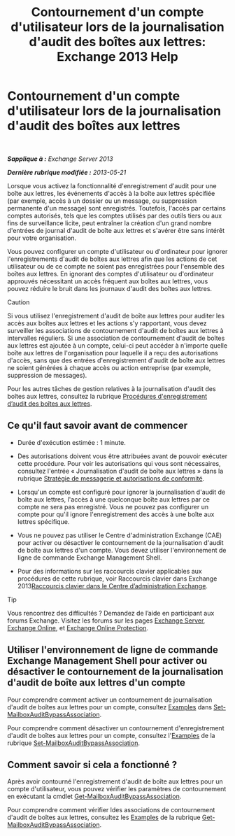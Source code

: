﻿---
title: "Contournement d'un compte d'utilisateur lors de la journalisation d'audit des boîtes aux lettres: Exchange 2013 Help"
TOCTitle: Contournement d'un compte d'utilisateur lors de la journalisation d'audit des boîtes aux lettres
ms:assetid: 98a87071-fe31-4b67-beb8-a73799e54df2
ms:mtpsurl: https://technet.microsoft.com/fr-fr/library/Ff461934(v=EXCHG.150)
ms:contentKeyID: 50478767
ms.date: 04/24/2018
mtps_version: v=EXCHG.150
ms.translationtype: HT
---

# Contournement d'un compte d'utilisateur lors de la journalisation d'audit des boîtes aux lettres

 

_**Sapplique à :** Exchange Server 2013_

_**Dernière rubrique modifiée :** 2013-05-21_

Lorsque vous activez la fonctionnalité d'enregistrement d'audit pour une boîte aux lettres, les événements d'accès à la boîte aux lettres spécifiée (par exemple, accès à un dossier ou un message, ou suppression permanente d'un message) sont enregistrés. Toutefois, l'accès par certains comptes autorisés, tels que les comptes utilisés par des outils tiers ou aux fins de surveillance licite, peut entraîner la création d'un grand nombre d'entrées de journal d'audit de boîte aux lettres et s'avérer être sans intérêt pour votre organisation.

Vous pouvez configurer un compte d'utilisateur ou d'ordinateur pour ignorer l'enregistrements d'audit de boîtes aux lettres afin que les actions de cet utilisateur ou de ce compte ne soient pas enregistrées pour l'ensemble des boîtes aux lettres. En ignorant des comptes d'utilisateur ou d'ordinateur approuvés nécessitant un accès fréquent aux boîtes aux lettres, vous pouvez réduire le bruit dans les journaux d'audit des boîtes aux lettres.

> [!CAUTION]
> Si vous utilisez l'enregistrement d'audit de boîte aux lettres pour auditer les accès aux boîtes aux lettres et les actions s'y rapportant, vous devez surveiller les associations de contournement d'audit de boîtes aux lettres à intervalles réguliers. Si une association de contournement d'audit de boîtes aux lettres est ajoutée à un compte, celui-ci peut accéder à n'importe quelle boîte aux lettres de l'organisation pour laquelle il a reçu des autorisations d'accès, sans que des entrées d'enregistrement d'audit de boîte aux lettres ne soient générées à chaque accès ou action entreprise (par exemple, suppression de messages).


Pour les autres tâches de gestion relatives à la journalisation d'audit des boîtes aux lettres, consultez la rubrique [Procédures d'enregistrement d’audit des boîtes aux lettres](mailbox-audit-logging-procedures-exchange-2013-help.md).

## Ce qu'il faut savoir avant de commencer

  - Durée d'exécution estimée : 1 minute.

  - Des autorisations doivent vous être attribuées avant de pouvoir exécuter cette procédure. Pour voir les autorisations qui vous sont nécessaires, consultez l'entrée « Journalisation d'audit de boîte aux lettres » dans la rubrique [Stratégie de messagerie et autorisations de conformité](messaging-policy-and-compliance-permissions-exchange-2013-help.md).

  - Lorsqu'un compte est configuré pour ignorer la journalisation d'audit de boîte aux lettres, l'accès à une quelconque boîte aux lettres par ce compte ne sera pas enregistré. Vous ne pouvez pas configurer un compte pour qu'il ignore l'enregistrement des accès à une boîte aux lettres spécifique.

  - Vous ne pouvez pas utiliser le Centre d'administration Exchange (CAE) pour activer ou désactiver le contournement de la journalisation d'audit de boîte aux lettres d'un compte. Vous devez utiliser l'environnement de ligne de commande Exchange Management Shell.

  - Pour des informations sur les raccourcis clavier applicables aux procédures de cette rubrique, voir Raccourcis clavier dans Exchange 2013[Raccourcis clavier dans le Centre d’administration Exchange](keyboard-shortcuts-in-the-exchange-admin-center-exchange-online-protection-help.md).

> [!TIP]
> Vous rencontrez des difficultés ? Demandez de l’aide en participant aux forums Exchange. Visitez les forums sur les pages <a href="https://go.microsoft.com/fwlink/p/?linkid=60612">Exchange Server</a>, <a href="https://go.microsoft.com/fwlink/p/?linkid=267542">Exchange Online</a>, et <a href="https://go.microsoft.com/fwlink/p/?linkid=285351">Exchange Online Protection</a>.


## Utiliser l'environnement de ligne de commande Exchange Management Shell pour activer ou désactiver le contournement de la journalisation d'audit de boîte aux lettres d'un compte

Pour comprendre comment activer un contournement de journalisation d'audit de boîtes aux lettres pour un compte, consultez [Examples](https://technet.microsoft.com/fr-fr/ff696758\(exchg.150\)#examples) dans [Set-MailboxAuditBypassAssociation](https://technet.microsoft.com/fr-fr/library/ff696758\(v=exchg.150\)).

Pour comprendre comment désactiver un contournement d'enregistrement d'audit de boîtes aux lettres pour un compte, consultez l'[Examples](https://technet.microsoft.com/fr-fr/ff696758\(exchg.150\)#examples) de la rubrique [Set-MailboxAuditBypassAssociation](https://technet.microsoft.com/fr-fr/library/ff696758\(v=exchg.150\)).

## Comment savoir si cela a fonctionné ?

Après avoir contourné l'enregistrement d'audit de boîte aux lettres pour un compte d'utilisateur, vous pouvez vérifier les paramètres de contournement en exécutant la cmdlet [Get-MailboxAuditBypassAssociation](https://technet.microsoft.com/fr-fr/library/ff696741\(v=exchg.150\)).

Pour comprendre comment vérifier ldes associations de contournement d'audit de boîtes aux lettres, consultez les [Examples](https://technet.microsoft.com/fr-fr/ff696741\(exchg.150\)#examples) de la rubrique [Get-MailboxAuditBypassAssociation](https://technet.microsoft.com/fr-fr/library/ff696741\(v=exchg.150\)).

